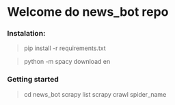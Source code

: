# Welcome do news_bot repo

### Instalation:

> pip install -r requirements.txt

> python -m spacy download en


### Getting started

> cd news_bot
> scrapy list
> scrapy crawl spider_name 
